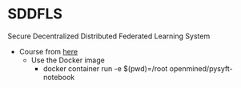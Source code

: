 # SDDFLS
Secure Decentralized Distributed Federated Learning System

* Course from [here](https://github.com/OpenMined/PySyft)
  * Use the Docker image
    * docker container run -e $(pwd)=/root openmined/pysyft-notebook